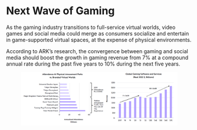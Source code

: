 # Next Wave of Gaming

As the gaming industry transitions to full-service virtual worlds, video games and social media could merge as consumers socialize and entertain in game-supported virtual spaces, at the expense of physical environments.&#x20;

According to ARK’s research, the convergence between gaming and social media should boost the growth in gaming revenue from 7% at a compound annual rate during the past five years to 10% during the next five years.

<figure><img src=".gitbook/assets/image.png" alt=""><figcaption></figcaption></figure>

